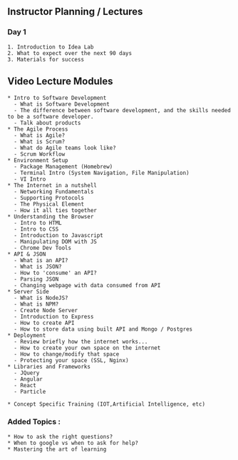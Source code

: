 ## Instructor Planning / Lectures

### Day 1
    1. Introduction to Idea Lab
    2. What to expect over the next 90 days
    3. Materials for success

## Video Lecture Modules
    * Intro to Software Development
      - What is Software Development
      - The difference between software development, and the skills needed to be a software developer.
      - Talk about products
    * The Agile Process
      - What is Agile?
      - What is Scrum?
      - What do Agile teams look like?
      - Scrum Workflow
    * Environment Setup 
      - Package Management (Homebrew)
      - Terminal Intro (System Navigation, File Manipulation)
      - VI Intro
    * The Internet in a nutshell
      - Networking Fundamentals
      - Supporting Protocols
      - The Physical Element
      - How it all ties together
    * Understanding the Browser
      - Intro to HTML
      - Intro to CSS
      - Introduction to Javascript
      - Manipulating DOM with JS
      - Chrome Dev Tools
    * API & JSON
      - What is an API?
      - What is JSON?
      - How to 'consume' an API?
      - Parsing JSON
      - Changing webpage with data consumed from API
    * Server Side
      - What is NodeJS?
      - What is NPM?
      - Create Node Server
      - Introduction to Express
      - How to create API
      - How to store data using built API and Mongo / Postgres
    * Deployment
      - Review briefly how the internet works...
      - How to create your own space on the internet
      - How to change/modify that space
      - Protecting your space (SSL, Nginx)
    * Libraries and Frameworks
      - JQuery
      - Angular
      - React
      - Particle

    * Concept Specific Training (IOT,Artificial Intelligence, etc)


### Added Topics : 
    * How to ask the right questions?
    * When to google vs when to ask for help?
    * Mastering the art of learning
